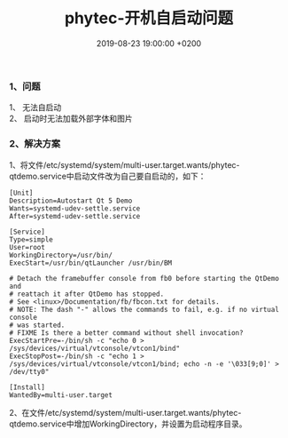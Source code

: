 ﻿---
layout: post
title:  "phytec-开机自启动问题"
date:   2019-08-23 19:00:00 +0200
categories: matlab
---

### 1、问题  
1、 无法自启动  
2、 启动时无法加载外部字体和图片

### 2、解决方案  
1、将文件/etc/systemd/system/multi-user.target.wants/phytec-qtdemo.service中启动文件改为自己要自启动的，如下：
```
[Unit]
Description=Autostart Qt 5 Demo
Wants=systemd-udev-settle.service
After=systemd-udev-settle.service

[Service]
Type=simple
User=root
WorkingDirectory=/usr/bin/
ExecStart=/usr/bin/qtLauncher /usr/bin/BM

# Detach the framebuffer console from fb0 before starting the QtDemo and
# reattach it after QtDemo has stopped.
# See <linux>/Documentation/fb/fbcon.txt for details.
# NOTE: The dash "-" allows the commands to fail, e.g. if no virtual console
# was started.
# FIXME Is there a better command without shell invocation?
ExecStartPre=-/bin/sh -c "echo 0 > /sys/devices/virtual/vtconsole/vtcon1/bind"
ExecStopPost=-/bin/sh -c "echo 1 > /sys/devices/virtual/vtconsole/vtcon1/bind; echo -n -e '\033[9;0]' > /dev/tty0"

[Install]
WantedBy=multi-user.target

```
2、在文件/etc/systemd/system/multi-user.target.wants/phytec-qtdemo.service中增加WorkingDirectory，并设置为启动程序目录。
